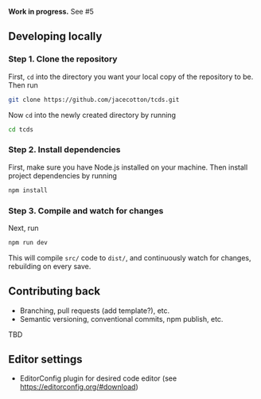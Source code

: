 **Work in progress.** See #5

## Developing locally
### Step 1. Clone the repository

First, `cd` into the directory you want your local copy of the repository to be. Then run

```bash
git clone https://github.com/jacecotton/tcds.git
```

Now `cd` into the newly created directory by running

```bash
cd tcds
```

### Step 2. Install dependencies

First, make sure you have Node.js installed on your machine. Then install project dependencies by running

```bash
npm install
```

### Step 3. Compile and watch for changes

Next, run

```bash
npm run dev
```

This will compile `src/` code to `dist/`, and continuously watch for changes, rebuilding on every save.

## Contributing back

* Branching, pull requests (add template?), etc.
* Semantic versioning, conventional commits, npm publish, etc.

TBD

## Editor settings

* EditorConfig plugin for desired code editor (see https://editorconfig.org/#download)
